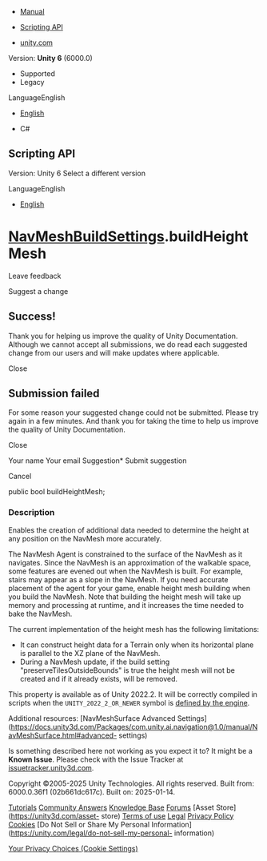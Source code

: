 [ ]()

  * [Manual](../Manual/index.html)
  * [Scripting API](../ScriptReference/index.html)

  * [unity.com](https://unity.com/)

Version: **Unity 6** (6000.0)

  * Supported
  * Legacy

LanguageEnglish

  * [English]()

  * C#

[ ](https://docs.unity3d.com)

## Scripting API

Version: Unity 6 Select a different version

LanguageEnglish

  * [English]()

#  [NavMeshBuildSettings](AI.NavMeshBuildSettings.html).buildHeightMesh

Leave feedback

Suggest a change

## Success!

Thank you for helping us improve the quality of Unity Documentation. Although
we cannot accept all submissions, we do read each suggested change from our
users and will make updates where applicable.

Close

## Submission failed

For some reason your suggested change could not be submitted. Please <a>try
again</a> in a few minutes. And thank you for taking the time to help us
improve the quality of Unity Documentation.

Close

Your name Your email Suggestion* Submit suggestion

Cancel

[ ]()

public bool buildHeightMesh;

### Description

Enables the creation of additional data needed to determine the height at any
position on the NavMesh more accurately.

The NavMesh Agent is constrained to the surface of the NavMesh as it
navigates. Since the NavMesh is an approximation of the walkable space, some
features are evened out when the NavMesh is built. For example, stairs may
appear as a slope in the NavMesh. If you need accurate placement of the agent
for your game, enable height mesh building when you build the NavMesh. Note
that building the height mesh will take up memory and processing at runtime,
and it increases the time needed to bake the NavMesh.  
  
The current implementation of the height mesh has the following limitations:

  * It can construct height data for a Terrain only when its horizontal plane is parallel to the XZ plane of the NavMesh.
  * During a NavMesh update, if the build setting "preserveTilesOutsideBounds" is true the height mesh will not be created and if it already exists, will be removed.

This property is available as of Unity 2022.2. It will be correctly compiled
in scripts when the `UNITY_2022_2_OR_NEWER` symbol is [defined by the
engine](../Manual/platform-dependent-compilation.html).  
  
Additional resources: [NavMeshSurface Advanced
Settings](https://docs.unity3d.com/Packages/com.unity.ai.navigation@1.0/manual/NavMeshSurface.html#advanced-
settings)

Is something described here not working as you expect it to? It might be a
**Known Issue**. Please check with the Issue Tracker at
[issuetracker.unity3d.com](https://issuetracker.unity3d.com).

Copyright ©2005-2025 Unity Technologies. All rights reserved. Built from:
6000.0.36f1 (02b661dc617c). Built on: 2025-01-14.

[Tutorials](https://unity3d.com/learn) [Community
Answers](https://answers.unity3d.com) [Knowledge
Base](https://support.unity3d.com/hc/en-us)
[Forums](https://forum.unity3d.com) [Asset Store](https://unity3d.com/asset-
store) [Terms of use](https://docs.unity3d.com/Manual/TermsOfUse.html)
[Legal](https://unity.com/legal) [Privacy
Policy](https://unity.com/legal/privacy-policy)
[Cookies](https://unity.com/legal/cookie-policy) [Do Not Sell or Share My
Personal Information](https://unity.com/legal/do-not-sell-my-personal-
information)

[Your Privacy Choices (Cookie Settings)](javascript:void\(0\);)

